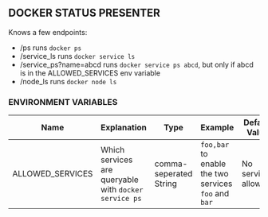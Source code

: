## DOCKER STATUS PRESENTER

Knows a few endpoints:

 - /ps runs `docker ps`
 - /service_ls runs `docker service ls`
 - /service_ps?name=abcd runs `docker service ps abcd`, but only if abcd is in the ALLOWED_SERVICES env variable
 - /node_ls runs `docker node ls`

### ENVIRONMENT VARIABLES

| Name             | Explanation                                           | Type                   | Example                                              | Default Value       |
|------------------|-------------------------------------------------------|------------------------|------------------------------------------------------|---------------------|
| ALLOWED_SERVICES | Which services are queryable with `docker service ps` | comma-seperated String | `foo,bar` to enable the two services `foo` and `bar` | No services allowed | 
